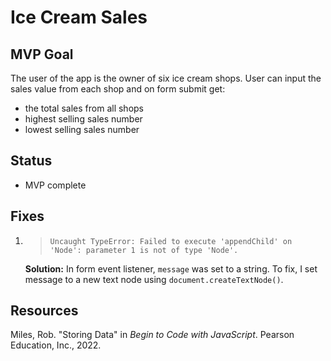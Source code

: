# Ice Cream Sales

## MVP Goal

The user of the app is the owner of six ice cream shops. User can input the sales value from each shop and on form submit get:

- the total sales from all shops
- highest selling sales number
- lowest selling sales number

## Status

- MVP complete

## Fixes

1. > `Uncaught TypeError: Failed to execute 'appendChild' on 'Node': parameter 1 is not of type 'Node'.`

   **Solution:** In form event listener, `message` was set to a string. To fix, I set message to a new text node using `document.createTextNode()`.

## Resources

Miles, Rob. "Storing Data" in _Begin to Code with JavaScript_. Pearson Education, Inc., 2022.
